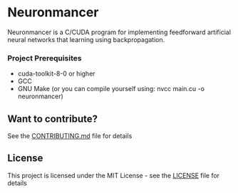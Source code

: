 # Neuronmancer
Neuronmancer is a C/CUDA program for implementing feedforward artificial neural networks that learning using backpropagation.

### Project Prerequisites
* cuda-toolkit-8-0 or higher
* GCC
* GNU Make (or you can compile yourself using: nvcc main.cu -o neuronmancer)

## Want to contribute?
See the [CONTRIBUTING.md](CONTRIBUTING.md) file for details

## License

This project is licensed under the MIT License - see the [LICENSE](LICENSE) file for details
